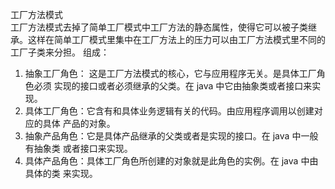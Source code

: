 工厂方法模式  
    工厂方法模式去掉了简单工厂模式中工厂方法的静态属性，使得它可以被子类继承。这样在简单工厂模式里集中在工厂方法上的压力可以由工厂方法模式里不同的工厂子类来分担。 
  组成： 
  1) 抽象工厂角色： 这是工厂方法模式的核心，它与应用程序无关。是具体工厂角色必须 实现的接口或者必须继承的父类。在 java 中它由抽象类或者接口来实现。 
  2) 具体工厂角色：它含有和具体业务逻辑有关的代码。由应用程序调用以创建对应的具体 产品的对象。 
  3) 抽象产品角色：它是具体产品继承的父类或者是实现的接口。在 java 中一般有抽象类 或者接口来实现。 
  4) 具体产品角色：具体工厂角色所创建的对象就是此角色的实例。在 java 中由具体的类 来实现。